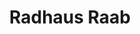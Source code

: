 ---
title: "Radhaus Raab"
url: /bad-neustadt-an-der-saale/radhaus-raab-saalestrasse/
shop: Fahrrad
---
